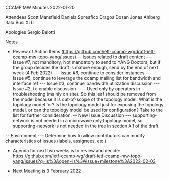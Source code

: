 CCAMP MW Minutes
2022-01-20

Attendees
Scott Mansfield
Daniela Spreafico
Dragos Dosan
Jonas Ahlberg
Italo Busi
Xi Li

Apologies 
Sergio Belotti

Notes

- Review of Action Items (https://github.com/ietf-ccamp-wg/draft-ietf-ccamp-mw-topo-yang/issues)
-- Issues related to draft content
--- Issue #7, not manditory, Not mandatory to send to YANG Doctors, but if the group decides the draft is mature enough, send by the end of next week (4 Feb 2022) 
--- Issue #6, continue to consider instances
--- Issue #5, continue to leverage the ccamp mailing list for bandwidth and interface ref
--- Issue #3, continue bandwidth utilization discussion
--- Issue #2, tx-enable discussion
---- Used only by operators in troubleshooting (mainly on site).  So this leaf should be removed from the model because it is out-of-scope of the topology model. What is the topology model for?  Is the topology model just for exposing the topology model, or can the topology model be used for configuration?  Take to the list for further consideration.
-- New Issue Discussion
--- supporting-network is not needed in a microwave only topology model, so supporting-network is not needed in the tree in section A.1 of the draft.

-- Environment
--- Determine how to allow contributors can modify characteristics of issues (labels, assignees, etc.)

- Agenda for next two weeks is to review and decide: https://github.com/ietf-ccamp-wg/draft-ietf-ccamp-mw-topo-yang/issues?q=is%3Aopen+is%3Aissue+milestone%3A2022-02-03

- Next Meeting is 3 February 2022
